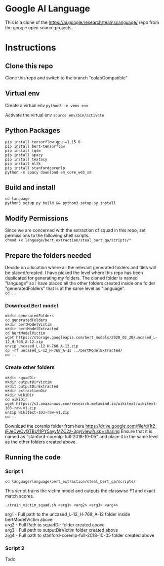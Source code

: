 # Google AI Language
This is a clone of the https://ai.google/research/teams/language/ repo from the google open source projects.

# Instructions
## Clone this repo
Clone this repo and switch to the branch "colabCompatible"

## Virtual env
Create a virtual env
`python3 -m venv env`

Activate the virtual env
`source env/bin/activate`

## Python Packages
```
pip install tensorflow-gpu~=1.15.0
pip install bert-tensorflow
pip install tqdm
pip install spacy
pip install textacy
pip install nltk
pip install stanfordcorenlp
python -m spacy download en_core_web_sm
```

## Build and install
```
cd language
python3 setup.py build && python3 setup.py install
```

## Modify Permissions
Since we are concerned with the extraction of squad in this repo, set permissions to the following shell scripts.  
`chmod +x language/bert_extraction/steal_bert_qa/scripts/*`

## Prepare the folders needed
Decide on a location where all the relevant generated folders and files will be placed/created. I have picked the level where this repo has been duplicated for generating my folders.
The cloned folder is named "language" so I have placed all the other folders created inside one folder "generatedFolders" that is at the same level as "language".  
`cd ..`

### Download Bert model.
```
mkdir generatedFolders
cd generatedFolders
mkdir bertModelVictim
mkdir bertModelExtracted
cd bertModelVictim
wget https://storage.googleapis.com/bert_models/2020_02_20/uncased_L-12_H-768_A-12.zip
unzip uncased_L-12_H-768_A-12.zip
cp -rf uncased_L-12_H-768_A-12 ../bertModelExtracted/
cd ..
```

### Create other folders
```
mkdir squadDir
mkdir outputDirVictim
mkdit outputDirExtracted
mkdir extractionDir
mkdir wikiDir
cd wikiDir
wget https://s3.amazonaws.com/research.metamind.io/wikitext/wikitext-103-raw-v1.zip
unzip wikitext-103-raw-v1.zip
cd ..
```

Download the corenlp folder from here https://drive.google.com/file/d/1t2-jFJeDwCyQTBU11PY5ayvMZC2z-3qy/view?usp=sharing
Ensure that it is named as "stanford-corenlp-full-2018-10-05" and place it in the same level as the other folders created above.

## Running the code
### Script 1
`cd language/language/bert_extraction/steal_bert_qa/scripts/`  

This script trains the victim model and outputs the classwise F1 and exact match scores.  

`./train_victim_squad.sh <arg1> <arg2> <arg3> <arg4>`  

arg1 - Full path to the uncased_L-12_H-768_A-12 folder inside bertModelVictim above  
arg2 - Full Path to squadDir folder created above  
arg3 - Full path to outputDirVictim folder created above  
arg4 - Full path to stanford-corenlp-full-2018-10-05 folder created above  

### Script 2
Todo
